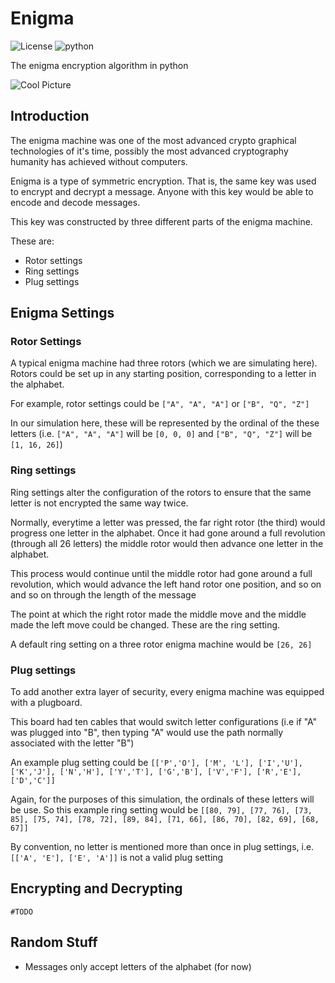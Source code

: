 # Enigma
![License](https://img.shields.io/badge/license-MIT-blue.svg) ![python](https://img.shields.io/badge/python-3.5-blue.svg)

The enigma encryption algorithm in python

![Cool Picture](https://raw.githubusercontent.com/patrickleweryharris/enigma/master/img/enigma_machine.jpg)

## Introduction
The enigma machine was one of the most advanced crypto graphical technologies of it's time, possibly the most advanced cryptography humanity has achieved without computers.

Enigma is a type of symmetric encryption. That is, the same key was used to encrypt and decrypt a message. Anyone with this key would be able to encode and decode messages.

This key was constructed by three different parts of the enigma machine.

These are:

  - Rotor settings
  - Ring settings
  - Plug settings

## Enigma Settings

### Rotor Settings

A typical enigma machine had three rotors (which we are simulating here). Rotors could be set up in any starting position, corresponding to a letter in the alphabet.

For example, rotor settings could be `["A", "A", "A"]` or `["B", "Q", "Z"]`

In our simulation here, these will be represented by the ordinal of the these letters (i.e. `["A", "A", "A"]` will be `[0, 0, 0]` and `["B", "Q", "Z"]` will be `[1, 16, 26]`)

### Ring settings

Ring settings alter the configuration of the rotors to ensure that the same letter is not encrypted the same way twice.

Normally, everytime a letter was pressed, the far right rotor (the third) would progress one letter in the alphabet. Once it had gone around a full revolution (through all 26 letters) the middle rotor would then advance one letter in the alphabet.

This process would continue until the middle rotor had gone around a full revolution, which would advance the left hand rotor one position, and so on and so on through the length of the message

The point at which the right rotor made the middle move and the middle made the left move could be changed. These are the ring setting.

A default ring setting on a three rotor enigma machine would be `[26, 26]`

### Plug settings

To add another extra layer of security, every enigma machine was equipped with a plugboard.

This board had ten cables that would switch letter configurations (i.e if "A" was plugged into "B", then typing "A" would use the path normally associated with the letter "B")

An example plug setting could be `[['P','O'], ['M', 'L'], ['I','U'], ['K','J'], ['N','H'], ['Y','T'], ['G','B'], ['V','F'], ['R','E'], ['D','C']]`

Again, for the purposes of this simulation, the ordinals of these letters will be use. So this example ring setting would be
`[[80, 79], [77, 76], [73, 85], [75, 74], [78, 72], [89, 84], [71, 66], [86, 70], [82, 69], [68, 67]]`

By convention, no letter is mentioned more than once in plug settings, i.e. `[['A', 'E'], ['E', 'A']]` is not  a valid plug setting

## Encrypting and Decrypting

`#TODO`

## Random Stuff

- Messages only accept letters of the alphabet (for now)
